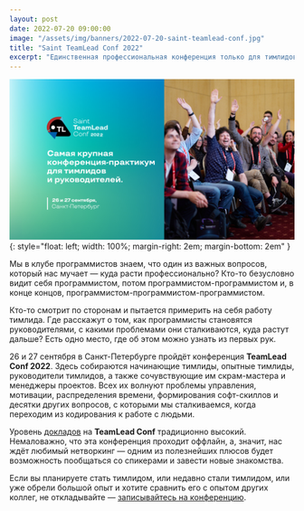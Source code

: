 ```yaml
---
layout: post
date: 2022-07-20 09:00:00
image: "/assets/img/banners/2022-07-20-saint-teamlead-conf.jpg"
title: "Saint TeamLead Conf 2022"
excerpt: "Единственная профессиональная конференция только для тимлидов."
---
```


![Saint TeamLead Conf 2022](/assets/img/banners/2022-07-20-saint-teamlead-conf.jpg){: style="float: left; width: 100%; margin-right: 2em; margin-bottom: 2em" }

Мы в клубе программистов знаем, что один из важных вопросов, который нас мучает — куда расти профессионально? Кто-то безусловно видит себя программистом, потом программистом-программистом и, в конце концов, программистом-программистом-программистом.

Кто-то смотрит по сторонам и пытается примерить на себя работу тимлида. Где расскажут о том, как программисты становятся руководителями, с какими проблемами они сталкиваются, куда растут дальше?
Есть одно место, где об этом можно узнать из первых рук.

26 и 27 сентября в Санкт-Петербурге пройдёт конференция **TeamLead Conf 2022**. Здесь собираются начинающие тимлиды, опытные тимлиды, руководители тимлидов, а также сочувствующие им скрам-мастера и менеджеры проектов. Всех их волнуют проблемы управления, мотивации, распределения времени, формирования софт-скиллов и десятки других вопросов, с которыми мы сталкиваемся, когда переходим из кодирования к работе с людьми.

Уровень [докладов](https://bit.ly/3zlB5Pw) на **TeamLead Conf** традиционно высокий. Немаловажно, что эта конференция проходит оффлайн, а, значит, нас ждёт любимый нетворкинг — одним из полезнейших плюсов будет возможность пообщаться со спикерами и завести новые знакомства.

Если вы планируете стать тимлидом, или недавно стали тимлидом, или уже обрели большой опыт и хотите сравнить его с опытом других коллег, не откладывайте — [записывайтесь на конференцию](https://bit.ly/3PGiFy9).
